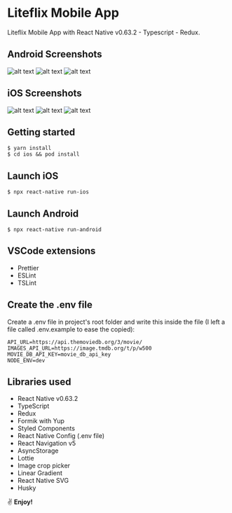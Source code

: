 # Liteflix Mobile App

Liteflix Mobile App with React Native v0.63.2 - Typescript - Redux.

## Android Screenshots
![alt text](https://i.ibb.co/YZNXrx0/Screen-Shot-2020-09-03-at-15-14-57.png)
![alt text](https://i.ibb.co/Sc50FFD/Screen-Shot-2020-09-03-at-15-15-09.png)
![alt text](https://i.ibb.co/TB5vG6c/Screen-Shot-2020-09-03-at-15-15-05.png)

## iOS Screenshots
![alt text](https://i.ibb.co/3SV8X8M/Screen-Shot-2020-09-03-at-15-12-56.png)
![alt text](https://i.ibb.co/PtY8V7w/Screen-Shot-2020-09-03-at-15-13-08.png)
![alt text](https://i.ibb.co/B3Dx87p/Screen-Shot-2020-09-03-at-15-13-02.png)

## Getting started

```
$ yarn install
$ cd ios && pod install
```

## Launch iOS

```
$ npx react-native run-ios
```

## Launch Android

```
$ npx react-native run-android
```

## VSCode extensions

- Prettier
- ESLint
- TSLint

## Create the .env file

Create a .env file in project's root folder and write this inside the file (I left a file called .env.example to ease the copied):

```
API_URL=https://api.themoviedb.org/3/movie/
IMAGES_API_URL=https://image.tmdb.org/t/p/w500
MOVIE_DB_API_KEY=movie_db_api_key
NODE_ENV=dev
```

## Libraries used

- React Native v0.63.2
- TypeScript
- Redux
- Formik with Yup
- Styled Components
- React Native Config (.env file)
- React Navigation v5
- AsyncStorage
- Lottie
- Image crop picker
- Linear Gradient
- React Native SVG
- Husky

:v: **Enjoy!**
